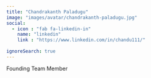 ```yaml
---
title: "Chandrakanth Paladugu"
image: "images/avatar/chandrakanth-paladugu.jpg"
social:
  - icon : "fab fa-linkedin-in"
    name: "linkedin"
    link : "https://www.linkedin.com/in/chandu111/"
    
ignoreSearch: true
---
```


Founding Team Member 